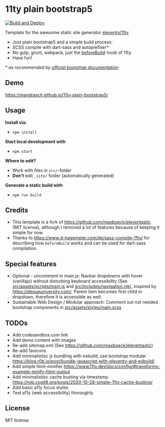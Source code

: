 # 11ty plain bootstrap5

[![Build and Deploy](https://github.com/mandrasch/11ty-plain-bootstrap5/actions/workflows/build-deploy.yaml/badge.svg)](https://github.com/mandrasch/11ty-plain-bootstrap5/actions/workflows/build-deploy.yaml)

Template for the awesome static site generator [eleventy/11ty](https://www.11ty.dev/)

- Just plain bootstrap5 and a simple build process:
- SCSS compile with dart-sass and autoprefixer*
- No gulp, grunt, webpack, just the [beforeBuild](https://www.d-hagemeier.com/en/sass-compile-11ty/)-hook of 11ty
- Have fun!

*\* as recommended by [official bootstrap documentation](https://getbootstrap.com/docs/5.0/getting-started/download/#source-files)*

## Demo

https://mandrasch.github.io/11ty-plain-bootstrap5/

## Usage

**Install via:**

- `npm install`

**Start local development with**

- `npm start`

**Where to edit?**

- Work with files in `src/`-folder
- **Don't** edit `_site/` folder (automatically generated)

**Generate a static build with**

- `npm run build`

## Credits

- This template is a fork of https://github.com/maxboeck/eleventastic (MIT license), although I removed a lot of features because of keeping it simple for now.
- Thanks to https://www.d-hagemeier.com/de/sass-compile-11ty/ for describing how `beforeBuild` works and can be used for dart-sass compilation.

## Special features

- Optional - uncomment in main.js: Navbar dropdowns with hover (vanillajs) without disturbing keyboard accessibility (See [src/assets/scripts/main.js](https://github.com/mandrasch/11ty-plain-bootstrap5/blob/main/src/assets/scripts/main.js) and [src/includes/navigation.njk](https://github.com/mandrasch/11ty-plain-bootstrap5/blob/main/src/includes/navigation.njk)), inspired by https://dequeuniversity.com/. Parent item becomes first child in dropdown, therefore it is accessible as well.
- Sustainable Web Design / Modular approach: Comment out not needed bootstrap components in [src/assets/styles/main.scss](https://github.com/mandrasch/11ty-plain-bootstrap5/blob/main/src/assets/styles/main.scss)

## TODOs

- Add codesandbox.com link
- Add demo content with images
- Re-add sitemap.xml (See https://github.com/maxboeck/eleventastic)
- Re-add favicons
- Add minimalistisc js bundling with esbuild, use bootstrap modular https://blog.r0b.io/post/bundle-javascript-with-eleventy-and-esbuild/
- Add simple html-minifier https://www.11ty.dev/docs/config/#transforms-example-minify-html-output
- Add minimalistisc cache busting via timestamp https://rob.cogit8.org/posts/2020-10-28-simple-11ty-cache-busting/
- Add basic a11y focus styles
- Test a11y (web accessibility) thoroughly


## License

MIT license